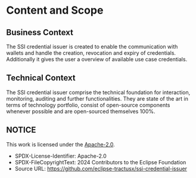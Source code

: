 # Content and Scope

## Business Context

The SSI credential issuer is created to enable the communication with wallets and handle the creation, revocation and expiry of credentials.
Additionally it gives the user a overview of available use case credentials.

## Technical Context

The SSI credential issuer comprise the technical foundation for interaction, monitoring, auditing and further functionalities. They are state of the art in terms of technology portfolio, consist of open-source components whenever possible and are open-sourced themselves 100%.

## NOTICE

This work is licensed under the [Apache-2.0](https://www.apache.org/licenses/LICENSE-2.0).

- SPDX-License-Identifier: Apache-2.0
- SPDX-FileCopyrightText: 2024 Contributors to the Eclipse Foundation
- Source URL: https://github.com/eclipse-tractusx/ssi-credential-issuer
